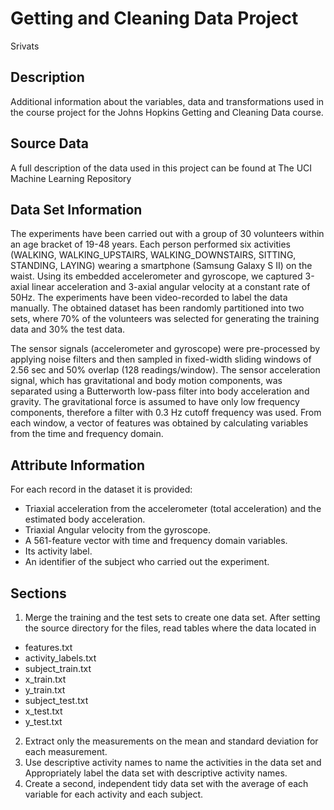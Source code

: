 # Getting and Cleaning Data Project

 Srivats

## Description

Additional information about the variables, data and transformations used in the course project for the Johns Hopkins Getting and Cleaning Data course.

## Source Data

A full description of the data used in this project can be found at The UCI Machine Learning Repository

## Data Set Information

The experiments have been carried out with a group of 30 volunteers within an age bracket of 19-48 years. Each person performed six activities (WALKING, WALKING_UPSTAIRS, WALKING_DOWNSTAIRS, SITTING, STANDING, LAYING) wearing a smartphone (Samsung Galaxy S II) on the waist. Using its embedded accelerometer and gyroscope, we captured 3-axial linear acceleration and 3-axial angular velocity at a constant rate of 50Hz. The experiments have been video-recorded to label the data manually. The obtained dataset has been randomly partitioned into two sets, where 70% of the volunteers was selected for generating the training data and 30% the test data.

The sensor signals (accelerometer and gyroscope) were pre-processed by applying noise filters and then sampled in fixed-width sliding windows of 2.56 sec and 50% overlap (128 readings/window). The sensor acceleration signal, which has gravitational and body motion components, was separated using a Butterworth low-pass filter into body acceleration and gravity. The gravitational force is assumed to have only low frequency components, therefore a filter with 0.3 Hz cutoff frequency was used. From each window, a vector of features was obtained by calculating variables from the time and frequency domain.

## Attribute Information

For each record in the dataset it is provided:

* Triaxial acceleration from the accelerometer (total acceleration) and the estimated body acceleration.
* Triaxial Angular velocity from the gyroscope.
* A 561-feature vector with time and frequency domain variables.
* Its activity label.
* An identifier of the subject who carried out the experiment.
## Sections
1. Merge the training and the test sets to create one data set.
After setting the source directory for the files, read tables where the data located in
  * features.txt
  * activity_labels.txt
  * subject_train.txt
  * x_train.txt
  * y_train.txt
  * subject_test.txt
  * x_test.txt
  * y_test.txt
2. Extract only the measurements on the mean and standard deviation for each measurement.
3. Use descriptive activity names to name the activities in the data set and Appropriately label the data set 
   with descriptive activity names.
4. Create a second, independent tidy data set with the average of each variable for each activity and each subject.



